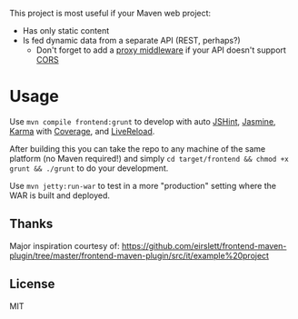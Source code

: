 This project is most useful if your Maven web project:
* Has only static content
* Is fed dynamic data from a separate API (REST, perhaps?)
  * Don't forget to add a [proxy middleware](https://github.com/drewzboto/grunt-connect-proxy) if your API doesn't support [CORS](https://en.wikipedia.org/wiki/Cross-origin_resource_sharing)

# Usage
Use `mvn compile frontend:grunt` to develop with auto [JSHint](http://jshint.com), [Jasmine](https://jasmine.github.io), [Karma](https://karma-runner.github.io) with [Coverage](https://github.com/karma-runner/karma-coverage), and [LiveReload](https://github.com/napcs/node-livereload).

After building this you can take the repo to any machine of the same platform (no Maven required!) and simply `cd target/frontend && chmod +x grunt && ./grunt` to do your development.

Use `mvn jetty:run-war` to test in a more "production" setting where the WAR is built and deployed.

## Thanks
Major inspiration courtesy of: https://github.com/eirslett/frontend-maven-plugin/tree/master/frontend-maven-plugin/src/it/example%20project

## License
MIT
